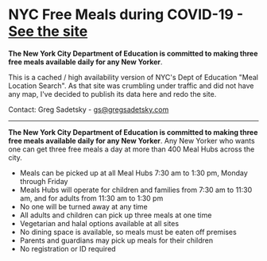 # NYC Free Meals during COVID-19 - [See the site](https://nycfreemeals.com/)

**The New York City Department of Education is committed to making three free meals available daily for any New Yorker**.

This is a cached / high availability version of NYC's Dept of Education "Meal Location Search". As that site was crumbling under traffic and did not have any map, I've decided to publish its data here and redo the site.

Contact: Greg Sadetsky - gs@gregsadetsky.com

---

**The New York City Department of Education is committed to making three free meals available daily for any New Yorker**. Any New Yorker who wants one can get three free meals a day at more than 400 Meal Hubs across the city.

- Meals can be picked up at all Meal Hubs 7:30 am to 1:30 pm, Monday through Friday
- Meals Hubs will operate for children and families from 7:30 am to 11:30 am, and for adults from 11:30 am to 1:30 pm
- No one will be turned away at any time
- All adults and children can pick up three meals at one time
- Vegetarian and halal options available at all sites
- No dining space is available, so meals must be eaten off premises
- Parents and guardians may pick up meals for their children
- No registration or ID required